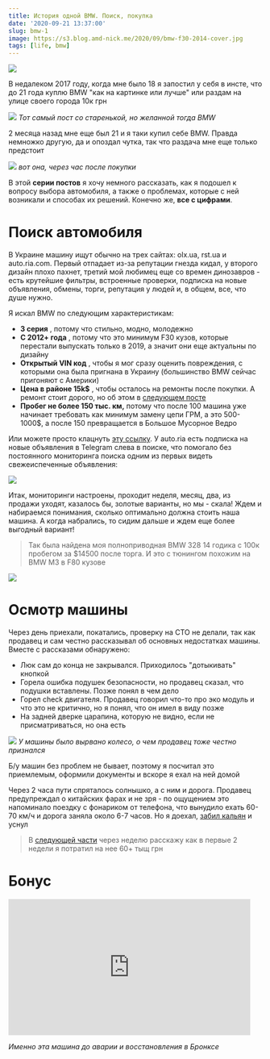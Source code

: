 ```yaml
---
title: История одной BMW. Поиск, покупка
date: '2020-09-21 13:37:00'
slug: bmw-1
image: https://s3.blog.amd-nick.me/2020/09/bmw-f30-2014-cover.jpg
tags: [life, bmw]
---
```


![](https://s3.blog.amd-nick.me/2020/09/bmw-f30-2014-cover.jpg)

В недалеком 2017 году, когда мне было 18 я запостил у себя в инсте, что до 21 года куплю BMW "как на картинке или лучше" или раздам на улице своего города 10к грн

<!--truncate-->

![](https://s3.blog.amd-nick.me/2020/08/image.png)
*Тот самый пост со старенькой, но желанной тогда BMW*

2 месяца назад мне еще был 21 и я таки купил себе BMW. Правда немножко другую, да и опоздал чутка, так что раздача мне еще только предстоит

![](https://s3.blog.amd-nick.me/2020/08/image-1.png)
*вот она, через час после покупки*

В этой **серии постов** я хочу немного рассказать, как я подошел к вопросу выбора автомобиля, а также о проблемах, которые с ней возникали и способах их решений. Конечно же, **все с цифрами**.

# Поиск автомобиля

В Украине машину ищут обычно на трех сайтах: olx.ua, rst.ua и auto.ria.com. Первый отпадает из-за репутации гнезда кидал, у второго дизайн плохо пахнет, третий мой любимец еще со времен динозавров - есть крутейшие фильтры, встроенные проверки, подписка на новые объявления, обмены, торги, репутация у людей и, в общем, все, что душе нужно.

Я искал BMW по следующим характеристикам:

- **3 серия** , потому что стильно, модно, молодежно
- **С 2012+ года** , потому что это минимум F30 кузов, которые перестали выпускать только в 2019, а значит они еще актуальны по дизайну
- **Открытый VIN код** , чтобы я мог сразу оценить повреждения, с которыми она была пригнана в Украину (большинство BMW сейчас пригоняют с Америки)
- **Цена в районе 15k$** , чтобы осталось на ремонты после покупки. А ремонт стоит дорого, но об этом в [следующем посте](bmw-2)
- **Пробег не более 150 тыс. км,** потому что после 100 машина уже начинает требовать как минимум замену цепи ГРМ, а это 500-1000$, а после 150 превращается в Большое Мусорное Ведро

Или можете просто клацнуть [эту ссылку](https://auto.ria.com/search/?indexName=auto,order_auto,newauto_search&brand.id%5B0%5D=9&model.id%5B0%5D=3219&year%5B0%5D.gte=2012&categories.main.id=1&price.USD.lte=15500&abroad.not=0&custom.not=1&body.id%5B0%5D=3&body.id%5B1%5D=7&body.id%5B2%5D=6&credit=0&confiscated=0&spareParts=0&mileage.lte=150&sort%5B0%5D.order=dates.created.desc&dates.sold.not=0000-00-00%2000:00:00&size=100). У auto.ria есть подписка на новые объявления в Telegram слева в поиске, что помогало без постоянного мониторинга поиска одним из первых видеть свежеиспеченные объявления:

![](https://s3.blog.amd-nick.me/2020/08/image-2.png)

Итак, мониторинги настроены, проходит неделя, месяц, два, из продажи уходят, казалось бы, золотые варианты, но мы - скала! Ждем и набираемся понимания, сколько оптимально должна стоить наша машина. А когда набрались, то сидим дальше и ждем еще более выгодный вариант!

> Так была найдена моя полноприводная BMW 328 14 годика с 100к пробегом за $14500 после торга. И это с тюнингом похожим на BMW M3 в F80 кузове

![](https://s3.blog.amd-nick.me/2020/08/image-3.png)

# Осмотр машины

Через день приехали, покатались, проверку на СТО не делали, так как продавец и сам честно рассказывал об основных недостатках машины. Вместе с рассказами обнаружено:

- Люк сам до конца не закрывался. Приходилось "дотыкивать" кнопкой
- Горела ошибка подушек безопасности, но продавец сказал, что подушки вставлены. Позже понял в чем дело
- Горел check двигателя. Продавец говорил что-то про эко модуль и что это не критично, но я понял, что он имел в виду позже
- На задней дверке царапина, которую не видно, если не присматриваться, но она есть

![](https://s3.blog.amd-nick.me/2020/08/image-5.png)
*У машины было вырвано колесо, о чем продавец тоже честно признался*

Б/у машин без проблем не бывает, поэтому я посчитал это приемлемым, оформили документы и вскоре я ехал на ней домой

Через 2 часа пути спряталось солнышко, а с ним и дорога. Продавец предупреждал о китайских фарах и не зря - по ощущением это напоминало поездку с фонариком от телефона, что вынудило ехать 60-70 км/ч и дорога заняла около 6-7 часов. Но я доехал, [забил кальян](https://vas3k.club/post/4058/) и уснул

> В [следующей части](bmw-2) через неделю расскажу как в первые 2 недели я потратил на нее 60+ тыщ грн

# Бонус

<iframe width="480" height="270" src="https://www.youtube.com/embed/rJYzXqH_NnM?feature=oembed" frameborder="0" allow="accelerometer; autoplay; clipboard-write; encrypted-media; gyroscope; picture-in-picture" allowfullscreen></iframe>

*Именно эта машина до аварии и восстановления в Бронксе*
